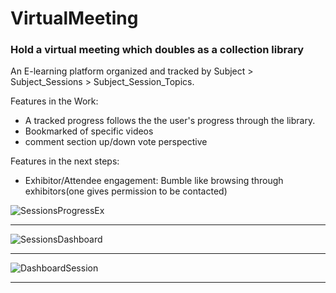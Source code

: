 # VirtualMeeting

<h3>Hold a virtual meeting which doubles as a collection library</h3>

An E-learning platform organized and tracked by Subject > Subject_Sessions > Subject_Session_Topics.

Features in the Work:
 - A tracked progress follows the the user's progress through the library.
 - Bookmarked of specific videos
 - comment section up/down vote perspective
 
Features in the next steps:
  - Exhibitor/Attendee engagement: Bumble like browsing through exhibitors(one gives permission to be contacted)

![SessionsProgress](https://user-images.githubusercontent.com/16906890/89313276-e87bd480-d63d-11ea-8cbc-1f5e39f3ad09.png)Ex

<hr>

![SessionsDashboard](https://user-images.githubusercontent.com/16906890/89313257-e154c680-d63d-11ea-8418-504970ba2abf.png)

<hr>

![DashboardSession](https://user-images.githubusercontent.com/16906890/89313214-d5690480-d63d-11ea-80b8-4c6654ef0d44.png)


<hr>
